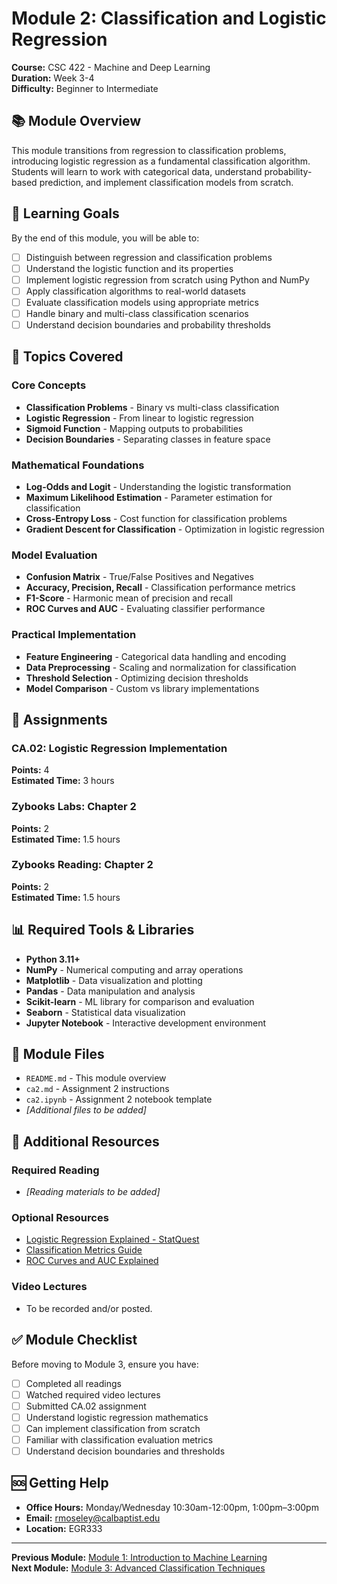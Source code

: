 # Module 2: Classification and Logistic Regression

**Course:** CSC 422 - Machine and Deep Learning  
**Duration:** Week 3-4  
**Difficulty:** Beginner to Intermediate

## 📚 Module Overview

This module transitions from regression to classification problems, introducing logistic regression as a fundamental classification algorithm. Students will learn to work with categorical data, understand probability-based prediction, and implement classification models from scratch.

## 🎯 Learning Goals

By the end of this module, you will be able to:

- [ ] Distinguish between regression and classification problems
- [ ] Understand the logistic function and its properties
- [ ] Implement logistic regression from scratch using Python and NumPy
- [ ] Apply classification algorithms to real-world datasets
- [ ] Evaluate classification models using appropriate metrics
- [ ] Handle binary and multi-class classification scenarios
- [ ] Understand decision boundaries and probability thresholds

## 📖 Topics Covered

### Core Concepts
- **Classification Problems** - Binary vs multi-class classification
- **Logistic Regression** - From linear to logistic regression
- **Sigmoid Function** - Mapping outputs to probabilities
- **Decision Boundaries** - Separating classes in feature space

### Mathematical Foundations
- **Log-Odds and Logit** - Understanding the logistic transformation
- **Maximum Likelihood Estimation** - Parameter estimation for classification
- **Cross-Entropy Loss** - Cost function for classification problems
- **Gradient Descent for Classification** - Optimization in logistic regression

### Model Evaluation
- **Confusion Matrix** - True/False Positives and Negatives
- **Accuracy, Precision, Recall** - Classification performance metrics
- **F1-Score** - Harmonic mean of precision and recall
- **ROC Curves and AUC** - Evaluating classifier performance

### Practical Implementation
- **Feature Engineering** - Categorical data handling and encoding
- **Data Preprocessing** - Scaling and normalization for classification
- **Threshold Selection** - Optimizing decision thresholds
- **Model Comparison** - Custom vs library implementations

## 📝 Assignments

### CA.02: Logistic Regression Implementation
**Points:** 4  
**Estimated Time:** 3 hours

### Zybooks Labs: Chapter 2
**Points:** 2  
**Estimated Time:** 1.5 hours

### Zybooks Reading: Chapter 2
**Points:** 2  
**Estimated Time:** 1.5 hours

## 📊 Required Tools & Libraries

- **Python 3.11+**
- **NumPy** - Numerical computing and array operations
- **Matplotlib** - Data visualization and plotting
- **Pandas** - Data manipulation and analysis
- **Scikit-learn** - ML library for comparison and evaluation
- **Seaborn** - Statistical data visualization
- **Jupyter Notebook** - Interactive development environment

## 📁 Module Files

- `README.md` - This module overview
- `ca2.md` - Assignment 2 instructions
- `ca2.ipynb` - Assignment 2 notebook template
- *[Additional files to be added]*

## 🔗 Additional Resources

### Required Reading
- *[Reading materials to be added]*

### Optional Resources
- [Logistic Regression Explained - StatQuest](https://www.youtube.com/watch?v=yIYKR4sgzI8)
- [Classification Metrics Guide](https://scikit-learn.org/stable/modules/model_evaluation.html#classification-metrics)
- [ROC Curves and AUC Explained](https://developers.google.com/machine-learning/crash-course/classification/roc-and-auc)

### Video Lectures
- To be recorded and/or posted.

## ✅ Module Checklist

Before moving to Module 3, ensure you have:

- [ ] Completed all readings
- [ ] Watched required video lectures
- [ ] Submitted CA.02 assignment
- [ ] Understand logistic regression mathematics
- [ ] Can implement classification from scratch
- [ ] Familiar with classification evaluation metrics
- [ ] Understand decision boundaries and thresholds

## 🆘 Getting Help

- **Office Hours:** Monday/Wednesday 10:30am-12:00pm, 1:00pm–3:00pm
- **Email:** rmoseley@calbaptist.edu
- **Location:** EGR333

---

**Previous Module:** [Module 1: Introduction to Machine Learning](../Module%201/README.md)  
**Next Module:** [Module 3: Advanced Classification Techniques](../Module%203/README.md)